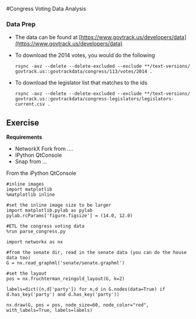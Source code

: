 
#Congress Voting Data Analysis


### Data Prep

- The data can be found at [https://www.govtrack.us/developers/data](https://www.govtrack.us/developers/data)
- To download the 2014 votes, you would do the following
	
	`rsync -avz --delete --delete-excluded --exclude **/text-versions/ govtrack.us::govtrackdata/congress/113/votes/2014 .`
- To download the legislator list that matches to the ids
	
	`rsync -avz --delete --delete-excluded --exclude **/text-versions/ govtrack.us::govtrackdata/congress-legislators/legislators-current.csv .`



## Exercise

__Requirements__

- NetworkX Fork from ....
- IPython QtConsole
- Snap from ...



From the iPython QtConsole 

	#inline images
	import matplotlib
	%matplotlib inline  

	#set the inline image size to be larger
 	import matplotlib.pylab as pylab
 	pylab.rcParams['figure.figsize'] = (14.0, 12.0)

	#ETL the congress voting data
	%run parse_congress.py
	
	import networkx as nx
	
	#from the senate dir, read in the senate data (you can do the house data too)
	G = nx.read_graphml('senate/senate.graphml')
	
	#set the layout
	pos = nx.fruchterman_reingold_layout(G, k=2)

	labels=dict((n,d['party']) for n,d in G.nodes(data=True) if d.has_key('party') and d.has_key('party'))

	nx.draw(G, pos = pos, node_size=60, node_color="red", with_labels=True, labels=labels)





